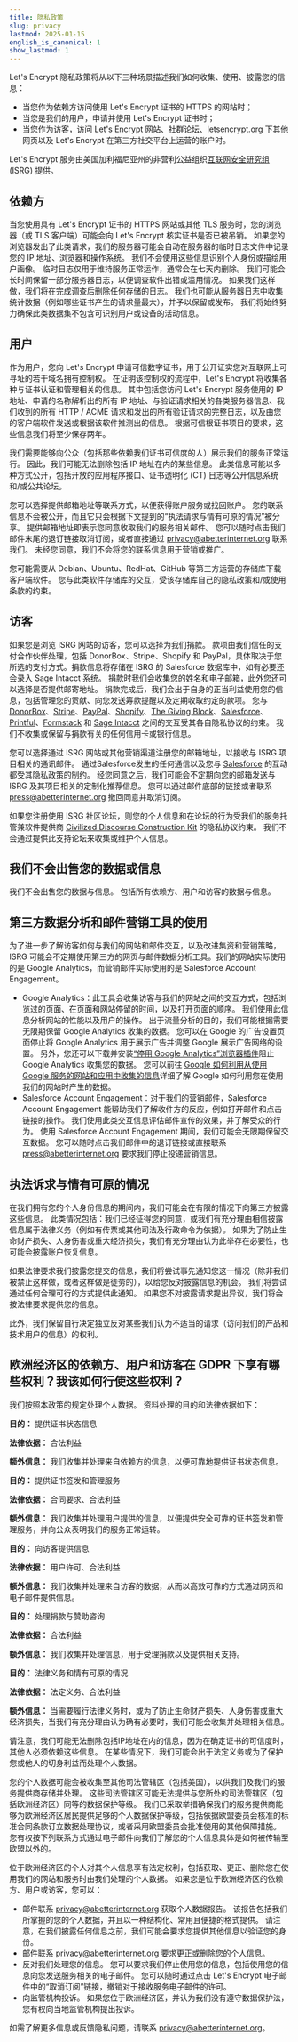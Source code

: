 ```yaml
---
title: 隐私政策
slug: privacy
lastmod: 2025-01-15
english_is_canonical: 1
show_lastmod: 1
---
```


Let's Encrypt 隐私政策将从以下三种场景描述我们如何收集、使用、披露您的信息：

- 当您作为依赖方访问使用 Let's Encrypt 证书的 HTTPS 的网站时；
- 当您是我们的用户，申请并使用 Let's Encrypt 证书时；
- 当您作为访客，访问 Let's Encrypt 网站、社群论坛、letsencrypt.org 下其他网页以及 Let's Encrypt 在第三方社交平台上运营的账户时。

Let's Encrypt 服务由美国加利福尼亚州的非营利公益组织[互联网安全研究组](https://www.abetterinternet.org/) (ISRG) 提供。

## 依赖方

当您使用具有 Let's Encrypt 证书的 HTTPS 网站或其他 TLS 服务时，您的浏览器（或 TLS 客户端）可能会向 Let's Encrypt 核实证书是否已被吊销。 如果您的浏览器发出了此类请求，我们的服务器可能会自动在服务器的临时日志文件中记录您的 IP 地址、浏览器和操作系统。 我们不会使用这些信息识别个人身份或描绘用户画像。 临时日志仅用于维持服务正常运作，通常会在七天内删除。 我们可能会长时间保留一部分服务器日志，以便调查软件出错或滥用情况。 如果我们这样做，我们将在完成调查后删除任何存储的日志。 我们也可能从服务器日志中收集统计数据（例如哪些证书产生的请求量最大），并予以保留或发布。 我们将始终努力确保此类数据集不包含可识别用户或设备的活动信息。

## 用户

作为用户，您向 Let's Encrypt 申请可信数字证书，用于公开证实您对互联网上可寻址的若干域名拥有控制权。 在证明该控制权的流程中，Let's Encrypt 将收集各种与证书认证和管理相关的信息。 其中包括您访问 Let's Encrypt 服务使用的 IP 地址、申请的名称解析出的所有 IP 地址、与验证请求相关的各类服务器信息、我们收到的所有 HTTP / ACME 请求和发出的所有验证请求的完整日志，以及由您的客户端软件发送或根据该软件推测出的信息。 根据可信根证书项目的要求，这些信息我们将至少保存两年。

我们需要能够向公众（包括那些依赖我们证书可信度的人）展示我们的服务正常运行。 因此，我们可能无法删除包括 IP 地址在内的某些信息。 此类信息可能以多种方式公开，包括开放的应用程序接口、证书透明化 (CT) 日志等公开信息系统和/或公共论坛。

您可以选择提供邮箱地址等联系方式，以便获得账户服务或找回账户。 您的联系信息不会被公开，而且它只会根据下文提到的“执法请求与情有可原的情况”被分享。 提供邮箱地址即表示您同意收取我们的服务相关邮件。 您可以随时点击我们邮件末尾的退订链接取消订阅，或者直接通过 privacy@abetterinternet.org 联系我们。 未经您同意，我们不会将您的联系信息用于营销或推广。

您可能需要从 Debian、Ubuntu、RedHat、GitHub 等第三方运营的存储库下载客户端软件。 您与此类软件存储库的交互，受该存储库自己的隐私政策和/或使用条款的约束。

## 访客

如果您是浏览 ISRG 网站的访客，您可以选择为我们捐款。 款项由我们信任的支付合作伙伴处理，包括 DonorBox、Stripe、Shopify 和 PayPal，具体取决于您所选的支付方式。捐款信息将存储在 ISRG 的 Salesforce 数据库中，如有必要还会录入 Sage Intacct 系统。 捐款时我们会收集您的姓名和电子邮箱，此外您还可以选择是否提供邮寄地址。 捐款完成后，我们会出于自身的正当利益使用您的信息，包括管理您的贡献、向您发送筹款提醒以及定期收取约定的款项。 您与 [DonorBox](https://donorbox.org/privacy)、[Stripe](https://stripe.com/privacy/)、[PayPal](https://www.paypal.com/us/webapps/mpp/ua/privacy-full)、[Shopify](https://www.shopify.com/legal/privacy)、[The Giving Block](https://thegivingblock.com/about/privacy-policy/)、[Salesforce](https://www.salesforce.com/company/privacy/)、[Printful](https://www.printful.com/policies/privacy)、[Formstack](https://www.formstack.com/legal) 和 [Sage Intacct](https://www.sageintacct.com/privacy_policy_website) 之间的交互受其各自隐私协议的约束。 我们不收集或保留与捐款有关的任何信用卡或银行信息。

您可以选择通过 ISRG 网站或其他营销渠道注册您的邮箱地址，以接收与 ISRG 项目相关的通讯邮件。 通过Salesforce发生的任何通信以及您与 [Salesforce](https://www.salesforce.com/company/privacy/) 的互动都受其隐私政策的制约。 经您同意之后，我们可能会不定期向您的邮箱发送与 ISRG 及其项目相关的定制化推荐信息。 您可以通过邮件底部的链接或者联系 press@abetterinternet.org 撤回同意并取消订阅。

如果您注册使用 ISRG 社区论坛，则您的个人信息和在论坛的行为受我们的服务托管兼软件提供商 [Civilized Discourse Construction Kit](https://www.discourse.org/privacy) 的隐私协议约束。 我们不会通过提供此支持论坛来收集或维护个人信息。

## 我们不会出售您的数据或信息

我们不会出售您的数据与信息。 包括所有依赖方、用户和访客的数据与信息。

## 第三方数据分析和邮件营销工具的使用

为了进一步了解访客如何与我们的网站和邮件交互，以及改进集资和营销策略，ISRG 可能会不定期使用第三方的网页与邮件数据分析工具。我们的网站实际使用的是 Google Analytics，而营销邮件实际使用的是 Salesforce Account Engagement。

- Google Analytics：此工具会收集访客与我们的网站之间的交互方式，包括浏览过的页面、在页面和网站停留的时间，以及打开页面的顺序。 我们使用此信息分析网站的性能以及用户的操作。 出于流量分析的目的，我们可能根据需要无限期保留 Google Analytics 收集的数据。 您可以在 Google 的广告设置页面停止将 Google Analytics 用于展示广告并调整 Google 展示广告网络的设置。 另外，您还可以下载并安装[“停用 Google Analytics”浏览器插件](https://support.google.com/analytics/answer/181881?hl=en)阻止 Google Analytics 收集您的数据。 您可以前往 [Google 如何利用从使用 Google 服务的网站和应用中收集的信息](https://www.google.com/policies/privacy/partners/)详细了解 Google 如何利用您在使用我们的网站时产生的数据。
- Salesforce Account Engagement：对于我们的营销邮件，Salesforce Account Engagement 能帮助我们了解收件方的反应，例如打开邮件和点击链接的操作。 我们使用此类交互信息评估邮件宣传的效果，并了解受众的行为。 使用 Salesforce Account Engagement 期间，我们可能会无限期保留交互数据。 您可以随时点击我们邮件中的退订链接或直接联系 press@abetterinternet.org 要求我们停止投递营销信息。

## 执法诉求与情有可原的情况

在我们拥有您的个人身份信息的期间内，我们可能会在有限的情况下向第三方披露这些信息。 此类情况包括：我们已经征得您的同意，或我们有充分理由相信披露信息属于法律义务（例如有传票或其他司法及行政命令为依据）。 如果为了防止生命财产损失、人身伤害或重大经济损失，我们有充分理由认为此举存在必要性，也可能会披露账户恢复信息。

如果法律要求我们披露您提交的信息，我们将尝试事先通知您这一情况（除非我们被禁止这样做，或者这样做是徒劳的），以给您反对披露信息的机会。 我们将尝试通过任何合理可行的方式提供此通知。 如果您不对披露请求提出异议，我们将会按法律要求提供您的信息。

此外，我们保留自行决定独立反对某些我们认为不适当的请求（访问我们的产品和技术用户的信息）的权利。

## 欧洲经济区的依赖方、用户和访客在 GDPR 下享有哪些权利？我该如何行使这些权利？

我们按照本政策的规定处理个人数据。 资料处理的目的和法律依据如下：

**目的：** 提供证书状态信息

**法律依据：** 合法利益

**额外信息：** 我们收集并处理来自依赖方的信息，以便可靠地提供证书状态信息。

**目的：** 提供证书签发和管理服务

**法律依据：** 合同要求、合法利益

**额外信息：** 我们收集并处理用户提供的信息，以便提供安全可靠的证书签发和管理服务，并向公众表明我们的服务正常运转。

**目的：** 向访客提供信息

**法律依据：** 用户许可、合法利益

**额外信息：** 我们收集并处理来自访客的数据，从而以高效可靠的方式通过网页和电子邮件提供信息。

**目的：** 处理捐款与赞助咨询

**法律依据：** 合法利益

**额外信息：** 我们收集并处理信息，用于受理捐款以及提供相关支持。

**目的：** 法律义务和情有可原的情况

**法律依据：** 法定义务、合法利益

**额外信息：** 当需要履行法律义务时，或为了防止生命财产损失、人身伤害或重大经济损失，当我们有充分理由认为确有必要时，我们可能会收集并处理相关信息。

请注意，我们可能无法删除包括IP地址在内的信息，因为在确定证书的可信度时，其他人必须依赖这些信息。 在某些情况下，我们可能会出于法定义务或为了保护您或他人的切身利益而处理个人数据。

您的个人数据可能会被收集至其他司法管辖区（包括美国），以供我们及我们的服务提供商存储并处理。 这些司法管辖区可能无法提供与您所处的司法管辖区（包括欧洲经济区）同等的数据保护等级。 我们已采取举措确保我们的服务提供商能够为欧洲经济区居民提供足够的个人数据保护等级，包括依据欧盟委员会核准的标准合同条款订立数据处理协议，或者采用欧盟委员会批准使用的其他保障措施。 您有权按下列联系方式通过电子邮件向我们了解您的个人信息具体是如何被传输至欧盟以外的。

位于欧洲经济区的个人对其个人信息享有法定权利，包括获取、更正、删除您在使用我们的网站和服务时由我们处理的个人数据。 如果您是位于欧洲经济区的依赖方、用户或访客，您可以：

- 邮件联系 privacy@abetterinternet.org 获取个人数据报告。 该报告包括我们所掌握的您的个人数据，并且以一种结构化、常用且便捷的格式提供。 请注意，在我们披露任何信息之前，我们可能会要求您提供其他信息以验证您的身份。
- 邮件联系 privacy@abetterinternet.org 要求更正或删除您的个人信息。
- 反对我们处理您的信息。 您可以要求我们停止使用您的信息，包括使用您的信息向您发送服务相关的电子邮件。 您可以随时通过点击 Let's Encrypt 电子邮件中的“取消订阅”链接，撤销对于接收服务电子邮件的许可。
- 向监管机构投诉。 如果您位于欧洲经济区，并认为我们没有遵守数据保护法，您有权向当地监管机构提出投诉。

如需了解更多信息或反馈隐私问题，请联系 privacy@abetterinternet.org。

